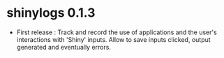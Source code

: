 # shinylogs 0.1.3

* First release : Track and record the use of applications and the user's interactions with 'Shiny' inputs. Allow to save inputs clicked, output generated and eventually errors.
